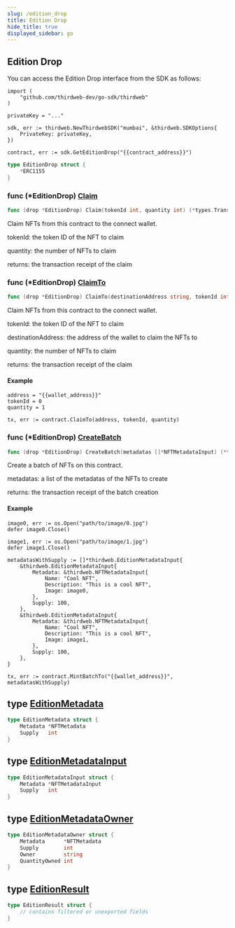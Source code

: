 ```yaml
---
slug: /edition_drop
title: Edition Drop
hide_title: true
displayed_sidebar: go
---
```


## Edition Drop

You can access the Edition Drop interface from the SDK as follows:

```
import (
	"github.com/thirdweb-dev/go-sdk/thirdweb"
)

privateKey = "..."

sdk, err := thirdweb.NewThirdwebSDK("mumbai", &thirdweb.SDKOptions{
	PrivateKey: privateKey,
})

contract, err := sdk.GetEditionDrop("{{contract_address}}")
```

```go
type EditionDrop struct {
    *ERC1155
}
```

### func \(\*EditionDrop\) [Claim](https://github.com/thirdweb-dev/go-sdk/blob/main/thirdweb/edition_drop.go#L138)

```go
func (drop *EditionDrop) Claim(tokenId int, quantity int) (*types.Transaction, error)
```

Claim NFTs from this contract to the connect wallet\.

tokenId: the token ID of the NFT to claim

quantity: the number of NFTs to claim

returns: the transaction receipt of the claim

### func \(\*EditionDrop\) [ClaimTo](https://github.com/thirdweb-dev/go-sdk/blob/main/thirdweb/edition_drop.go#L160)

```go
func (drop *EditionDrop) ClaimTo(destinationAddress string, tokenId int, quantity int) (*types.Transaction, error)
```

Claim NFTs from this contract to the connect wallet\.

tokenId: the token ID of the NFT to claim

destinationAddress: the address of the wallet to claim the NFTs to

quantity: the number of NFTs to claim

returns: the transaction receipt of the claim

#### Example

```
address = "{{wallet_address}}"
tokenId = 0
quantity = 1

tx, err := contract.ClaimTo(address, tokenId, quantity)
```

### func \(\*EditionDrop\) [CreateBatch](https://github.com/thirdweb-dev/go-sdk/blob/main/thirdweb/edition_drop.go#L94)

```go
func (drop *EditionDrop) CreateBatch(metadatas []*NFTMetadataInput) (*types.Transaction, error)
```

Create a batch of NFTs on this contract\.

metadatas: a list of the metadatas of the NFTs to create

returns: the transaction receipt of the batch creation

#### Example

```
image0, err := os.Open("path/to/image/0.jpg")
defer image0.Close()

image1, err := os.Open("path/to/image/1.jpg")
defer image1.Close()

metadatasWithSupply := []*thirdweb.EditionMetadataInput{
	&thirdweb.EditionMetadataInput{
		Metadata: &thirdweb.NFTMetadataInput{
			Name: "Cool NFT",
			Description: "This is a cool NFT",
			Image: image0,
		},
		Supply: 100,
	},
	&thirdweb.EditionMetadataInput{
		Metadata: &thirdweb.NFTMetadataInput{
			Name: "Cool NFT",
			Description: "This is a cool NFT",
			Image: image1,
		},
		Supply: 100,
	},
}

tx, err := contract.MintBatchTo("{{wallet_address}}", metadatasWithSupply)
```

## type [EditionMetadata](https://github.com/thirdweb-dev/go-sdk/blob/main/thirdweb/types.go#L44-L47)

```go
type EditionMetadata struct {
    Metadata *NFTMetadata
    Supply   int
}
```

## type [EditionMetadataInput](https://github.com/thirdweb-dev/go-sdk/blob/main/thirdweb/types.go#L56-L59)

```go
type EditionMetadataInput struct {
    Metadata *NFTMetadataInput
    Supply   int
}
```

## type [EditionMetadataOwner](https://github.com/thirdweb-dev/go-sdk/blob/main/thirdweb/types.go#L49-L54)

```go
type EditionMetadataOwner struct {
    Metadata      *NFTMetadata
    Supply        int
    Owner         string
    QuantityOwned int
}
```

## type [EditionResult](https://github.com/thirdweb-dev/go-sdk/blob/main/thirdweb/erc1155.go#L23-L26)

```go
type EditionResult struct {
    // contains filtered or unexported fields
}
```
